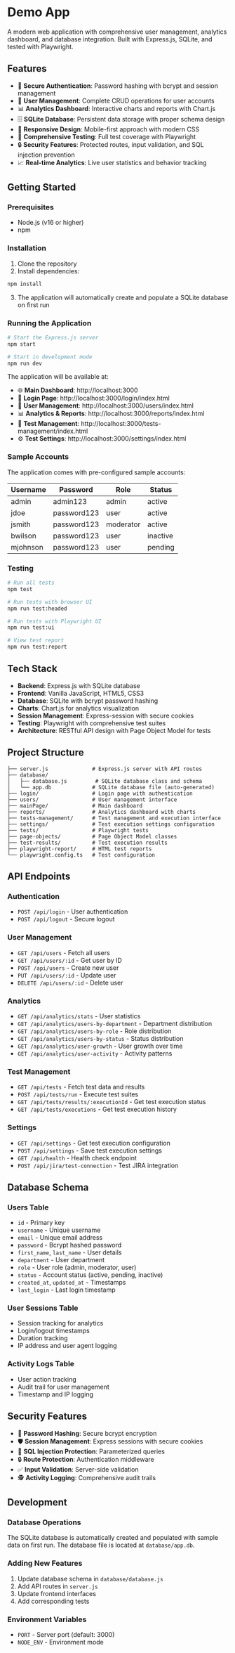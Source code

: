 # Demo App

A modern web application with comprehensive user management, analytics dashboard, and database integration. Built with Express.js, SQLite, and tested with Playwright.

## Features

- 🔐 **Secure Authentication**: Password hashing with bcrypt and session management
- 👥 **User Management**: Complete CRUD operations for user accounts
- 📊 **Analytics Dashboard**: Interactive charts and reports with Chart.js
- 🗄️ **SQLite Database**: Persistent data storage with proper schema design
- 📱 **Responsive Design**: Mobile-first approach with modern CSS
- 🧪 **Comprehensive Testing**: Full test coverage with Playwright
- 🔒 **Security Features**: Protected routes, input validation, and SQL injection prevention
- 📈 **Real-time Analytics**: Live user statistics and behavior tracking

## Getting Started

### Prerequisites

- Node.js (v16 or higher)
- npm

### Installation

1. Clone the repository
2. Install dependencies:
```bash
npm install
```

3. The application will automatically create and populate a SQLite database on first run

### Running the Application

```bash
# Start the Express.js server
npm start

# Start in development mode
npm run dev
```

The application will be available at:
- 🌐 **Main Dashboard**: http://localhost:3000
- 🔐 **Login Page**: http://localhost:3000/login/index.html
- 👥 **User Management**: http://localhost:3000/users/index.html
- 📊 **Analytics & Reports**: http://localhost:3000/reports/index.html
- 🧪 **Test Management**: http://localhost:3000/tests-management/index.html
- ⚙️ **Test Settings**: http://localhost:3000/settings/index.html

### Sample Accounts

The application comes with pre-configured sample accounts:

| Username | Password    | Role      | Status  |
|----------|-------------|-----------|---------|
| admin    | admin123    | admin     | active  |
| jdoe     | password123 | user      | active  |
| jsmith   | password123 | moderator | active  |
| bwilson  | password123 | user      | inactive|
| mjohnson | password123 | user      | pending |

### Testing

```bash
# Run all tests
npm test

# Run tests with browser UI
npm run test:headed

# Run tests with Playwright UI
npm run test:ui

# View test report
npm run test:report
```

## Tech Stack

- **Backend**: Express.js with SQLite database
- **Frontend**: Vanilla JavaScript, HTML5, CSS3
- **Database**: SQLite with bcrypt password hashing
- **Charts**: Chart.js for analytics visualization
- **Session Management**: Express-session with secure cookies
- **Testing**: Playwright with comprehensive test suites
- **Architecture**: RESTful API design with Page Object Model for tests

## Project Structure

```
├── server.js              # Express.js server with API routes
├── database/
│   ├── database.js         # SQLite database class and schema
│   └── app.db             # SQLite database file (auto-generated)
├── login/                 # Login page with authentication
├── users/                 # User management interface
├── mainPage/              # Main dashboard
├── reports/               # Analytics dashboard with charts
├── tests-management/      # Test management and execution interface
├── settings/              # Test execution settings configuration
├── tests/                 # Playwright tests
├── page-objects/          # Page Object Model classes
├── test-results/          # Test execution results
├── playwright-report/     # HTML test reports
└── playwright.config.ts   # Test configuration
```

## API Endpoints

### Authentication
- `POST /api/login` - User authentication
- `POST /api/logout` - Secure logout

### User Management
- `GET /api/users` - Fetch all users
- `GET /api/users/:id` - Get user by ID
- `POST /api/users` - Create new user
- `PUT /api/users/:id` - Update user
- `DELETE /api/users/:id` - Delete user

### Analytics
- `GET /api/analytics/stats` - User statistics
- `GET /api/analytics/users-by-department` - Department distribution
- `GET /api/analytics/users-by-role` - Role distribution
- `GET /api/analytics/users-by-status` - Status distribution
- `GET /api/analytics/user-growth` - User growth over time
- `GET /api/analytics/user-activity` - Activity patterns

### Test Management
- `GET /api/tests` - Fetch test data and results
- `POST /api/tests/run` - Execute test suites
- `GET /api/tests/results/:executionId` - Get test execution status
- `GET /api/tests/executions` - Get test execution history

### Settings
- `GET /api/settings` - Get test execution configuration
- `POST /api/settings` - Save test execution settings
- `GET /api/health` - Health check endpoint
- `POST /api/jira/test-connection` - Test JIRA integration

## Database Schema

### Users Table
- `id` - Primary key
- `username` - Unique username
- `email` - Unique email address
- `password` - Bcrypt hashed password
- `first_name`, `last_name` - User details
- `department` - User department
- `role` - User role (admin, moderator, user)
- `status` - Account status (active, pending, inactive)
- `created_at`, `updated_at` - Timestamps
- `last_login` - Last login timestamp

### User Sessions Table
- Session tracking for analytics
- Login/logout timestamps
- Duration tracking
- IP address and user agent logging

### Activity Logs Table
- User action tracking
- Audit trail for user management
- Timestamp and IP logging

## Security Features

- 🔐 **Password Hashing**: Secure bcrypt encryption
- 🛡️ **Session Management**: Express sessions with secure cookies
- 🚫 **SQL Injection Protection**: Parameterized queries
- 🔒 **Route Protection**: Authentication middleware
- ✅ **Input Validation**: Server-side validation
- 🕵️ **Activity Logging**: Comprehensive audit trails

## Development

### Database Operations
The SQLite database is automatically created and populated with sample data on first run. The database file is located at `database/app.db`.

### Adding New Features
1. Update database schema in `database/database.js`
2. Add API routes in `server.js`
3. Update frontend interfaces
4. Add corresponding tests

### Environment Variables
- `PORT` - Server port (default: 3000)
- `NODE_ENV` - Environment mode
